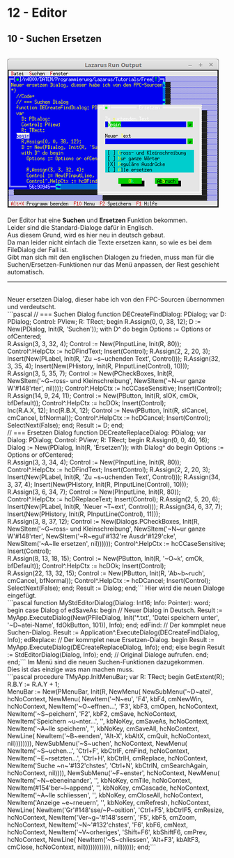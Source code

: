 # 12 - Editor
## 10 - Suchen Ersetzen
<br>
<img src="image.png" alt="Selfhtml"><br><br>
Der Editor hat eine <b>Suchen</b> und <b>Ersetzen</b> Funktion bekommen.<br>
Leider sind die Standard-Dialoge dafür in Englisch.<br>
Aus diesem Grund, wird es hier neu in deutsch gebaut.<br>
Da man leider nicht einfach die Texte ersetzen kann, so wie es bei dem FileDialog der Fall ist.<br>
Gibt man sich mit den englischen Dialogen zu frieden, muss man für die Suchen/Ersetzen-Funktionen nur das Menü anpassen, der Rest geschieht automatisch.<br>
<hr><br>
Neuer ersetzen Dialog, dieser habe ich von den FPC-Sourcen übernommen und verdeutscht.<br>
```pascal  // === Suchen Dialog
  function DECreateFindDialog: PDialog;
  var
    D: PDialog;
    Control: PView;
    R: TRect;
  begin
    R.Assign(0, 0, 38, 12);
    D := New(PDialog, Init(R, 'Suchen'));
    with D^ do begin
      Options := Options or ofCentered;
<br>
      R.Assign(3, 3, 32, 4);
      Control := New(PInputLine, Init(R, 80));
      Control^.HelpCtx := hcDFindText;
      Insert(Control);
      R.Assign(2, 2, 20, 3);
      Insert(New(PLabel, Init(R, 'Zu ~s~uchenden Text', Control)));
      R.Assign(32, 3, 35, 4);
      Insert(New(PHistory, Init(R, PInputLine(Control), 10)));
<br>
      R.Assign(3, 5, 35, 7);
      Control := New(PCheckBoxes, Init(R,
        NewSItem('~G~ross- und Kleinschreibung',
        NewSItem('~N~ur ganze W'#148'rter', nil))));
      Control^.HelpCtx := hcCCaseSensitive;
      Insert(Control);
<br>
      R.Assign(14, 9, 24, 11);
      Control := New(PButton, Init(R, slOK, cmOk, bfDefault));
      Control^.HelpCtx := hcDOk;
      Insert(Control);
<br>
      Inc(R.A.X, 12);
      Inc(R.B.X, 12);
      Control := New(PButton, Init(R, slCancel, cmCancel, bfNormal));
      Control^.HelpCtx := hcDCancel;
      Insert(Control);
<br>
      SelectNext(False);
    end;
    Result := D;
  end;
<br>
  // === Ersetzen Dialog
  function DECreateReplaceDialog: PDialog;
  var
    Dialog: PDialog;
    Control: PView;
    R: TRect;
  begin
    R.Assign(0, 0, 40, 16);
    Dialog := New(PDialog, Init(R, 'Ersetzen'));
    with Dialog^ do begin
      Options := Options or ofCentered;
<br>
      R.Assign(3, 3, 34, 4);
      Control := New(PInputLine, Init(R, 80));
      Control^.HelpCtx := hcDFindText;
      Insert(Control);
      R.Assign(2, 2, 20, 3);
      Insert(New(PLabel, Init(R, 'Zu ~s~uchenden Text', Control)));
      R.Assign(34, 3, 37, 4);
      Insert(New(PHistory, Init(R, PInputLine(Control), 10)));
<br>
      R.Assign(3, 6, 34, 7);
      Control := New(PInputLine, Init(R, 80));
      Control^.HelpCtx := hcDReplaceText;
      Insert(Control);
      R.Assign(2, 5, 20, 6);
      Insert(New(PLabel, Init(R, 'Neuer ~T~ext', Control)));
      R.Assign(34, 6, 37, 7);
      Insert(New(PHistory, Init(R, PInputLine(Control), 11)));
<br>
      R.Assign(3, 8, 37, 12);
      Control := New(Dialogs.PCheckBoxes, Init(R,
        NewSItem('~G~ross- und Kleinschreibung',
        NewSItem('~N~ur ganze W'#148'rter',
        NewSItem('~R~egul'#132're Ausdr'#129'cke',
        NewSItem('~A~lle ersetzen', nil))))));
      Control^.HelpCtx := hcCCaseSensitive;
      Insert(Control);
<br>
      R.Assign(8, 13, 18, 15);
      Control := New(PButton, Init(R, '~O~k', cmOk, bfDefault));
      Control^.HelpCtx := hcDOk;
      Insert(Control);
<br>
      R.Assign(22, 13, 32, 15);
      Control := New(PButton, Init(R, 'Ab~b~ruch', cmCancel, bfNormal));
      Control^.HelpCtx := hcDCancel;
      Insert(Control);
<br>
      SelectNext(False);
    end;
    Result := Dialog;
  end;```
Hier wird die neuen Dialoge eingefügt.<br>
```pascal  function MyStdEditorDialog(Dialog: Int16; Info: Pointer): word;
  begin
    case Dialog of
      edSaveAs: begin                           // Neuer Dialog in Deutsch.
        Result := MyApp.ExecuteDialog(New(PFileDialog, Init('*.txt',
          'Datei speichern unter', '~D~atei-Name', fdOkButton, 101)), Info);
      end;
      edFind:                                   // Der kommplet neue Suchen-Dialog.
        Result := Application^.ExecuteDialog(DECreateFindDialog, Info);
      edReplace:                                // Der kommplet neue Ersetzen-Dialog.
      begin
        Result := MyApp.ExecuteDialog(DECreateReplaceDialog, Info);
      end;
      else begin
        Result := StdEditorDialog(Dialog, Info);
      end;                                      // Original Dialoge aufrufen.
    end;
  end;```
Im Menü sind die neuen Suchen-Funktionen dazugekommen.<br>
Dies ist das einzige was man machen muss.<br>
```pascal  procedure TMyApp.InitMenuBar;
  var
    R: TRect;
  begin
    GetExtent(R);
    R.B.Y := R.A.Y + 1;
<br>
    MenuBar := New(PMenuBar, Init(R, NewMenu(
      NewSubMenu('~D~atei', hcNoContext, NewMenu(
        NewItem('~N~eu', 'F4', kbF4, cmNewWin, hcNoContext,
        NewItem('~O~effnen...', 'F3', kbF3, cmOpen, hcNoContext,
        NewItem('~S~peichern', 'F2', kbF2, cmSave, hcNoContext,
        NewItem('Speichern ~u~nter...', '', kbNoKey, cmSaveAs, hcNoContext,
        NewItem('~A~lle speichern', '', kbNoKey, cmSaveAll, hcNoContext,
        NewLine(
        NewItem('~B~eenden', 'Alt-X', kbAltX, cmQuit, hcNoContext, nil)))))))),
      NewSubMenu('~S~uchen', hcNoContext, NewMenu(
        NewItem('~S~uchen...', 'Ctrl+F', kbCtrlF, cmFind, hcNoContext,
        NewItem('~E~rsetzten...', 'Ctrl+H', kbCtrlH, cmReplace, hcNoContext,
        NewItem('Suche ~n~'#132'chstes', 'Ctrl+N', kbCtrlN, cmSearchAgain, hcNoContext, nil)))),
      NewSubMenu('~F~enster', hcNoContext, NewMenu(
        NewItem('~N~ebeneinander', '', kbNoKey, cmTile, hcNoContext,
        NewItem(#154'ber~l~append', '', kbNoKey, cmCascade, hcNoContext,
        NewItem('~A~lle schliessen', '', kbNoKey, cmCloseAll, hcNoContext,
        NewItem('Anzeige ~e~rneuern', '', kbNoKey, cmRefresh, hcNoContext,
        NewLine(
        NewItem('Gr'#148'sse/~P~osition', 'Ctrl+F5', kbCtrlF5, cmResize, hcNoContext,
        NewItem('Ver~g~'#148'ssern', 'F5', kbF5, cmZoom, hcNoContext,
        NewItem('~N~'#132'chstes', 'F6', kbF6, cmNext, hcNoContext,
        NewItem('~V~orheriges', 'Shift+F6', kbShiftF6, cmPrev, hcNoContext,
        NewLine(
        NewItem('~S~chliessen', 'Alt+F3', kbAltF3, cmClose, hcNoContext, nil)))))))))))), nil))))));
  end;```
<br>

